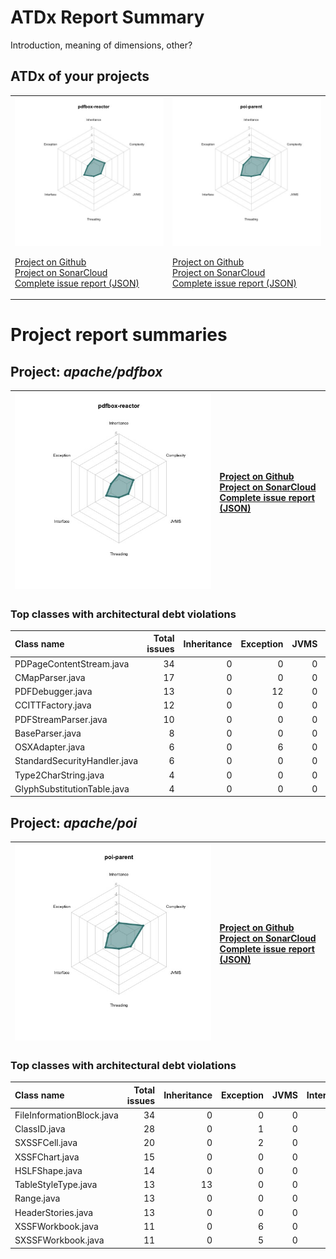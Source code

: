 
# ATDx Report Summary

Introduction, meaning of dimensions, other?

## ATDx of your projects
|||
|-|-|
|<img src="https://github.com/robertoverdecchia/ATDx_report_sandbox/blob/master/plots/pdfbox-reactor.jpg"/> <p style="text-align:left">[Project on Github](https://github.com/apache/pdfbox) <br> [Project on SonarCloud ](https://sonarcloud.io/dashboard?id=pdfbox-reactor) <br> [Complete issue report (JSON)](./json/pdfbox-reactor.json)</p>|<img src="https://github.com/robertoverdecchia/ATDx_report_sandbox/blob/master/plots/poi-parent.jpg"/> <p style="text-align:left">[Project on Github](https://github.com/apache/poi) <br> [Project on SonarCloud ](https://sonarcloud.io/dashboard?id=poi-parent) <br> [Complete issue report (JSON)](./json/poi-parent.json)</p>
# Project report summaries
## Project: _apache/pdfbox_
|<img src="https://github.com/robertoverdecchia/ATDx_report_sandbox/blob/master/plots/pdfbox-reactor.jpg"/>|<p style="text-align:left">[Project on Github](https://github.com/apache/pdfbox) <br> [Project on SonarCloud ](https://sonarcloud.io/dashboard?id=pdfbox-reactor) <br> [Complete issue report (JSON)](./json/pdfbox-reactor.json)</p>
|-|-|
### Top classes with architectural debt violations
| Class name                   |   Total issues |   Inheritance |   Exception |   JVMS |   Interface |   Threading |   Complexity | Fully qualified name                                                                   |
|:-----------------------------|---------------:|--------------:|------------:|-------:|------------:|------------:|-------------:|:---------------------------------------------------------------------------------------|
| PDPageContentStream.java     |             34 |             0 |           0 |      0 |          34 |           0 |            0 | pdfbox/src/main/java/org/apache/pdfbox/pdmodel/PDPageContentStream.java                |
| CMapParser.java              |             17 |             0 |           0 |      0 |           0 |           0 |           17 | fontbox/src/main/java/org/apache/fontbox/cmap/CMapParser.java                          |
| PDFDebugger.java             |             13 |             0 |          12 |      0 |           1 |           0 |            0 | debugger/src/main/java/org/apache/pdfbox/debugger/PDFDebugger.java                     |
| CCITTFactory.java            |             12 |             0 |           0 |      0 |           0 |           0 |           12 | pdfbox/src/main/java/org/apache/pdfbox/pdmodel/graphics/image/CCITTFactory.java        |
| PDFStreamParser.java         |             10 |             0 |           0 |      0 |           0 |           0 |           10 | pdfbox/src/main/java/org/apache/pdfbox/pdfparser/PDFStreamParser.java                  |
| BaseParser.java              |              8 |             0 |           0 |      0 |           0 |           0 |            8 | pdfbox/src/main/java/org/apache/pdfbox/pdfparser/BaseParser.java                       |
| OSXAdapter.java              |              6 |             0 |           6 |      0 |           0 |           0 |            0 | debugger/src/main/java/org/apache/pdfbox/debugger/ui/OSXAdapter.java                   |
| StandardSecurityHandler.java |              6 |             0 |           0 |      0 |           6 |           0 |            0 | pdfbox/src/main/java/org/apache/pdfbox/pdmodel/encryption/StandardSecurityHandler.java |
| Type2CharString.java         |              4 |             0 |           0 |      0 |           0 |           0 |            4 | fontbox/src/main/java/org/apache/fontbox/cff/Type2CharString.java                      |
| GlyphSubstitutionTable.java  |              4 |             0 |           0 |      0 |           0 |           0 |            4 | fontbox/src/main/java/org/apache/fontbox/ttf/GlyphSubstitutionTable.java               |

## Project: _apache/poi_
|<img src="https://github.com/robertoverdecchia/ATDx_report_sandbox/blob/master/plots/poi-parent.jpg"/>|<p style="text-align:left">[Project on Github](https://github.com/apache/poi) <br> [Project on SonarCloud ](https://sonarcloud.io/dashboard?id=poi-parent) <br> [Complete issue report (JSON)](./json/poi-parent.json)</p>
|-|-|
### Top classes with architectural debt violations
| Class name                |   Total issues |   Inheritance |   Exception |   JVMS |   Interface |   Threading |   Complexity | Fully qualified name                                                         |
|:--------------------------|---------------:|--------------:|------------:|-------:|------------:|------------:|-------------:|:-----------------------------------------------------------------------------|
| FileInformationBlock.java |             34 |             0 |           0 |      0 |          34 |           0 |            0 | scratchpad/src/main/java/org/apache/poi/hwpf/model/FileInformationBlock.java |
| ClassID.java              |             28 |             0 |           1 |      0 |          27 |           0 |            0 | main/src/main/java/org/apache/poi/hpsf/ClassID.java                          |
| SXSSFCell.java            |             20 |             0 |           2 |      0 |           1 |           0 |           17 | ooxml/src/main/java/org/apache/poi/xssf/streaming/SXSSFCell.java             |
| XSSFChart.java            |             15 |             0 |           0 |      0 |          15 |           0 |            0 | ooxml/src/main/java/org/apache/poi/xssf/usermodel/XSSFChart.java             |
| HSLFShape.java            |             14 |             0 |           0 |      0 |           4 |           0 |           10 | scratchpad/src/main/java/org/apache/poi/hslf/usermodel/HSLFShape.java        |
| TableStyleType.java       |             13 |            13 |           0 |      0 |           0 |           0 |            0 | main/src/main/java/org/apache/poi/ss/usermodel/TableStyleType.java           |
| Range.java                |             13 |             0 |           0 |      0 |          13 |           0 |            0 | scratchpad/src/main/java/org/apache/poi/hwpf/usermodel/Range.java            |
| HeaderStories.java        |             13 |             0 |           0 |      0 |          13 |           0 |            0 | scratchpad/src/main/java/org/apache/poi/hwpf/usermodel/HeaderStories.java    |
| XSSFWorkbook.java         |             11 |             0 |           6 |      0 |           5 |           0 |            0 | ooxml/src/main/java/org/apache/poi/xssf/usermodel/XSSFWorkbook.java          |
| SXSSFWorkbook.java        |             11 |             0 |           5 |      0 |           6 |           0 |            0 | ooxml/src/main/java/org/apache/poi/xssf/streaming/SXSSFWorkbook.java         |

